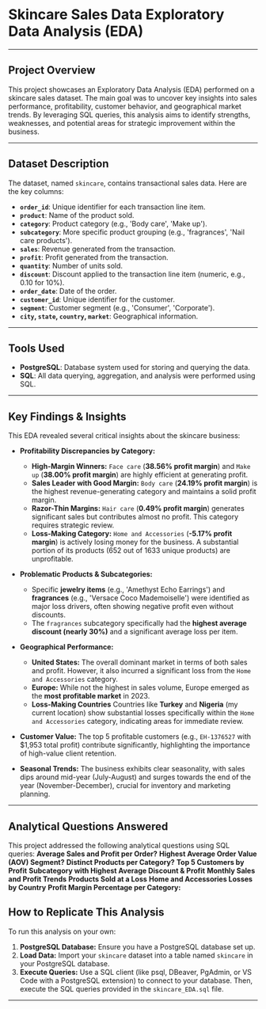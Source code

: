 # Skincare Sales Data Exploratory Data Analysis (EDA)

---

## Project Overview

This project showcases an Exploratory Data Analysis (EDA) performed on a skincare sales dataset. The main goal was to uncover key insights into sales performance, profitability, customer behavior, and geographical market trends. By leveraging SQL queries, this analysis aims to identify strengths, weaknesses, and potential areas for strategic improvement within the business.

---

## Dataset Description

The dataset, named `skincare`, contains transactional sales data. Here are the key columns:

* **`order_id`**: Unique identifier for each transaction line item.
* **`product`**: Name of the product sold.
* **`category`**: Product category (e.g., 'Body care', 'Make up').
* **`subcategory`**: More specific product grouping (e.g., 'fragrances', 'Nail care products').
* **`sales`**: Revenue generated from the transaction.
* **`profit`**: Profit generated from the transaction.
* **`quantity`**: Number of units sold.
* **`discount`**: Discount applied to the transaction line item (numeric, e.g., 0.10 for 10%).
* **`order_date`**: Date of the order.
* **`customer_id`**: Unique identifier for the customer.
* **`segment`**: Customer segment (e.g., 'Consumer', 'Corporate').
* **`city`, `state`, `country`, `market`**: Geographical information.

---

## Tools Used

* **PostgreSQL**: Database system used for storing and querying the data.
* **SQL**: All data querying, aggregation, and analysis were performed using SQL.

---

## Key Findings & Insights

This EDA revealed several critical insights about the skincare business:

* **Profitability Discrepancies by Category:**
    * **High-Margin Winners:** `Face care` (**38.56% profit margin**) and `Make up` (**38.00% profit margin**) are highly efficient at generating profit.
    * **Sales Leader with Good Margin:** `Body care` (**24.19% profit margin**) is the highest revenue-generating category and maintains a solid profit margin.
    * **Razor-Thin Margins:** `Hair care` (**0.49% profit margin**) generates significant sales but contributes almost no profit. This category requires strategic review.
    * **Loss-Making Category:** `Home and Accessories` (**-5.17% profit margin**) is actively losing money for the business. A substantial portion of its products (652 out of 1633 unique products) are unprofitable.

* **Problematic Products & Subcategories:**
    * Specific **jewelry items** (e.g., 'Amethyst Echo Earrings') and **fragrances** (e.g., 'Versace Coco Mademoiselle') were identified as major loss drivers, often showing negative profit even without discounts.
    * The `fragrances` subcategory specifically had the **highest average discount (nearly 30%)** and a significant average loss per item.

* **Geographical Performance:**
    * **United States:** The overall dominant market in terms of both sales and profit. However, it also incurred a significant loss from the `Home and Accessories` category.
    * **Europe:** While not the highest in sales volume, Europe emerged as the **most profitable market** in 2023.
    * **Loss-Making Countries** Countries like **Turkey** and **Nigeria** (my current location) show substantial losses specifically within the `Home and Accessories` category, indicating areas for immediate review.

* **Customer Value:** The top 5 profitable customers (e.g., `EH-1376527` with $1,953 total profit) contribute significantly, highlighting the importance of high-value client retention.

* **Seasonal Trends:** The business exhibits clear seasonality, with sales dips around mid-year (July-August) and surges towards the end of the year (November-December), crucial for inventory and marketing planning.

---

## Analytical Questions Answered

This project addressed the following analytical questions using SQL queries:
    **Average Sales and Profit per Order?**
    **Highest Average Order Value (AOV) Segment?**
    **Distinct Products per Category?**
    **Top 5 Customers by Profit**
    **Subcategory with Highest Average Discount & Profit**
    **Monthly Sales and Profit Trends**
    **Products Sold at a Loss**
    **Home and Accessories Losses by Country**
    **Profit Margin Percentage per Category:**
    
## How to Replicate This Analysis

To run this analysis on your own:

1.  **PostgreSQL Database:** Ensure you have a PostgreSQL database set up.
2.  **Load Data:** Import your `skincare` dataset into a table named `skincare` in your PostgreSQL database.
3.  **Execute Queries:** Use a SQL client (like psql, DBeaver, PgAdmin, or VS Code with a PostgreSQL extension) to connect to your database. Then, execute the SQL queries provided in the `skincare_EDA.sql` file.

---
